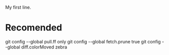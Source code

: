 My first line.


# Recomended
git config --global pull.ff only
git config --global fetch.prune true
git config --global diff.colorMoved zebra
